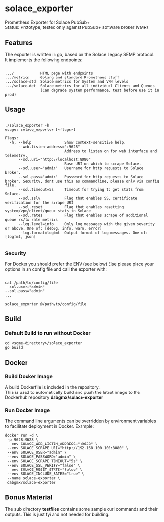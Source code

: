 
# solace_exporter

Prometheus Exporter for Solace PubSub+<br/>
Status: Prototype, tested only against PubSub+ software broker (VMR)<br/>

## Features

The exporter is written in go, based on the Solace Legacy SEMP protocol.<br/>
It implements the following endpoints:
<pre><code>
.../            HTML page with endpoints
.../metrics     Golang and standard Prometheus stuff
.../solace-std  Solace metrics for System and VPN levels
.../solace-det  Solace metrics for all individual Clients and Queues
                (Can degrade system performance, test before use it in prod)
</code></pre>

## Usage

<pre><code>
./solace_exporter -h
usage: solace_exporter [&lt;flags&gt;]

Flags:
  -h, --help               Show context-sensitive help.
      --web.listen-address=":9628"
                           Address to listen on for web interface and telemetry.
      --sol.uri="http://localhost:8080"
                           Base URI on which to scrape Solace.
      --sol.user="admin"   Username for http requests to Solace broker.
      --sol.pass="admin"   Password for http requests to Solace broker. Security, dont use this as commandline, please only via config file.
      --sol.timeout=5s     Timeout for trying to get stats from Solace.
      --sol.sslv           Flag that enables SSL certificate verification for the scrape URI
      --sol.reset          Flag that enables resetting system/vpn/client/queue stats in Solace
      --sol.rates          Flag that enables scrape of additional queue rx/tx rate metrics
      --log.level=info     Only log messages with the given severity or above. One of: [debug, info, warn, error]
      --log.format=logfmt  Output format of log messages. One of: [logfmt, json]
      </code></pre>

### Security

For Docker you should prefer the ENV (see below)
Else please place your options in an config file and call the exporter with:

<pre><code>
cat /path/to/config/file
--sol.user="admin"
--sol.pass="admin"
...

solace_exporter @/path/to/config/file
</code></pre>

## Build

### Default Build to run without Docker
<pre><code>cd &lt;some-directory&gt;/solace_exporter
go build
</code></pre>

## Docker

### Build Docker Image

A build Dockerfile is included in the repository.<br/>
This is used to automatically build and push the latest image to the Dockerhub repository **dabgmx/solace-exporter**

### Run Docker Image

The command line arguments can be overridden by environment variables to facilitate deployment in Docker. Example:<br/>

<pre><code>docker run -d \
 -p 9628:9628 \
 --env SOLACE_WEB_LISTEN_ADDRESS=":9628" \
 --env SOLACE_SCRAPE_URI="http://192.168.100.100:8080" \
 --env SOLACE_USER="admin" \
 --env SOLACE_PASSWORD="admin" \
 --env SOLACE_SCRAPE_TIMEOUT="5s" \
 --env SOLACE_SSL_VERIFY="false" \
 --env SOLACE_RESET_STATS="false" \
 --env SOLACE_INCLUDE_RATES="true" \
 --name solace-exporter \
 dabgmx/solace-exporter
</code></pre>

## Bonus Material

The sub directory **testfiles** contains some sample curl commands and their outputs. This is just fyi and not needed for building.
